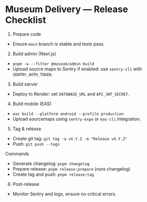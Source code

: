 # Museum Delivery — Release Checklist

1) Prepare code
- Ensure `main` branch is stable and tests pass.

2) Build admin (Next.js)
- `pnpm -w --filter @museum/admin build`
- Upload source maps to Sentry if enabled: use `sentry-cli` with `SENTRY_AUTH_TOKEN`.

3) Build server
- Deploy to Render: set `DATABASE_URL` and `API_JWT_SECRET`.

4) Build mobile (EAS)
- `eas build --platform android --profile production`
- Upload sourcemaps using `sentry-expo` or `eas-cli` integration.

5) Tag & release
- Create git tag: `git tag -a vX.Y.Z -m "Release vX.Y.Z"`
- Push: `git push --tags`

Commands

- Generate changelog: `pnpm changelog`
- Prepare release: `pnpm release:prepare` (runs changelog)
- Create tag and push: `pnpm release:tag`

6) Post-release
- Monitor Sentry and logs, ensure no critical errors.


